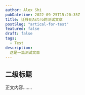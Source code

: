 ```yaml
---
author: Alex Shi
pubDatetime: 2022-09-25T15:20:35Z
title: 迁移到Astro的测试文章
postSlug: "artical-for-test"
featured: false
draft: false
tags:
  - Test
description:
  这是一篇测试文章
---
```


## 二级标题

  正文内容.......